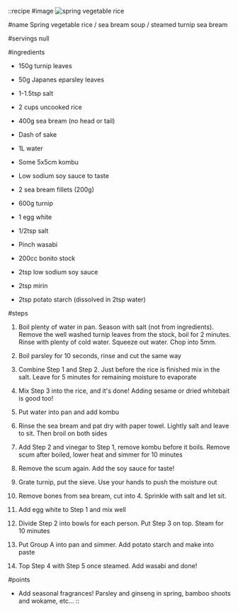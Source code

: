 ::recipe
#image
![spring vegetable rice](/img/vol11/spring_vegetable_rice.jpg)

#name
Spring vegetable rice / sea bream soup / steamed turnip sea bream

#servings
null

#ingredients
- 150g turnip leaves
- 50g Japanes eparsley leaves
- 1-1.5tsp salt
- 2 cups uncooked rice

- 400g sea bream (no head or tail)
- Dash of sake
- 1L water
- Some 5x5cm kombu
- Low sodium soy sauce to taste

- 2 sea bream fillets (200g)
- 600g turnip
- 1 egg white
- 1/2tsp salt
- Pinch wasabi

- 200cc bonito stock
- 2tsp low sodium soy sauce
- 2tsp mirin
- 2tsp potato starch (dissolved in 2tsp water)

#steps
1. Boil plenty of water in pan. Season with salt (not from ingredients). Remove the well washed turnip leaves from the stock, boil for 2 minutes. Rinse with plenty of cold water. Squeeze out water. Chop into 5mm.

2. Boil parsley for 10 seconds, rinse and cut the same way

3. Combine Step 1 and Step 2. Just before the rice is finished mix in the salt. Leave for 5 minutes for remaining moisture to evaporate

4. Mix Step 3 into the rice, and it's done! Adding sesame or dried whitebait is good too!

5. Put water into pan and add kombu

6. Rinse the sea bream and pat dry with paper towel. Lightly salt and leave to sit. Then broil on both sides

7. Add Step 2 and vinegar to Step 1, remove kombu before it boils. Remove scum after boiled, lower heat and simmer for 10 minutes

8. Remove the scum again. Add the soy sauce for taste!

9. Grate turnip, put the sieve. Use your hands to push the moisture out

10. Remove bones from sea bream, cut into 4. Sprinkle with salt and let sit.

11. Add egg white to Step 1 and mix well

12. Divide Step 2 into bowls for each person. Put Step 3 on top. Steam for 10 minutes

13. Put Group A into pan and simmer. Add potato starch and make into paste

14. Top Step 4 with Step 5 once steamed. Add wasabi and done!

#points
- Add seasonal fragrances! Parsley and ginseng in spring, bamboo shoots and wokame, etc...
::
